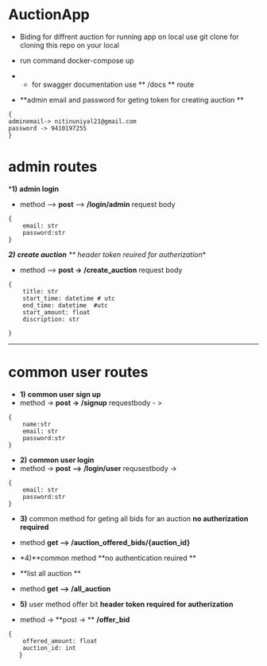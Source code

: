 # AuctionApp
* Biding for diffrent auction for running app on local use git clone for cloning this repo on your local 
* run command docker-compose up
* * for swagger documentation use ** /docs ** route 

* **admin email and password for geting token for creating auction **
```
{
adminemail-> nitinuniyal21@gmail.com
password -> 9410197255
}
```

# admin routes 
***1)** **admin login**
* method --> **post** --> **/login/admin**
request body 
```
{
    email: str
    password:str
}
```
***2)** **create auction** 
** header token reuired for autherization**
* method --> **post ->**  **/create_auction**
request body 
```
{
    title: str
    start_time: datetime # utc 
    end_time: datetime  #utc
    start_amount: float
    discription: str

}
```

---------------------------
# common user routes 

* **1)**  **common user sign up**
* method -> **post ->**  **/signup**
requestbody - > 
```
{
    name:str
    email: str
    password:str
}
```
* **2)** **common user login**
* method -> **post -->**  **/login/user**
requsestbody ->
```
{
    email: str
    password:str
}
```
* **3)** common method for geting all bids for an auction **no autherization required**
* method **get -->**  **/auction_offered_bids/{auction_id}**

* *4)**common method **no authentication reuired **
* **list all auction **
* method **get -->** **/all_auction**


* **5)** user method offer bit **header token required for autherization**
* method -> **post -> ** **/offer_bid**
```
{
    offered_amount: float
    auction_id: int
   }
```



